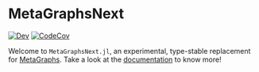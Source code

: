 # MetaGraphsNext

[![Dev](https://img.shields.io/badge/docs-dev-blue.svg)](https://JuliaGraphs.github.io/MetaGraphsNext.jl/dev)
[![CodeCov](https://codecov.io/gh/JuliaGraphs/MetaGraphsNext.jl/branch/master/graph/badge.svg)](https://codecov.io/gh/JuliaGraphs/MetaGraphsNext.jl)

Welcome to `MetaGraphsNext.jl`, an experimental, type-stable replacement for [MetaGraphs](https://github.com/JuliaGraphs/MetaGraphs.jl). Take a look at the [documentation](https://juliagraphs.org/MetaGraphsNext.jl/dev/) to know more!
